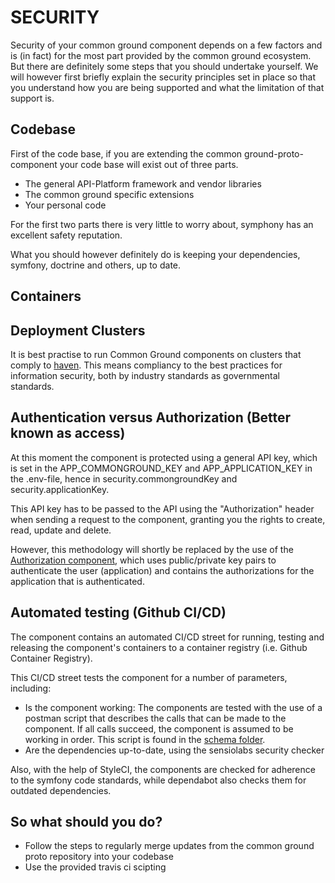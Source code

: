 # SECURITY

Security of your common ground component depends on a few factors and is (in fact) for the most part provided by the common ground ecosystem. But there are definitely some steps that you should undertake yourself. We will however first briefly explain the security principles set in place so that you understand how you are being supported and what the limitation of that support is.

## Codebase
First of the code base, if you are extending the common ground-proto-component your code base will exist out of three parts.
- The general API-Platform framework and vendor libraries
- The common ground specific extensions
- Your personal code

For the first two parts there is very little to worry about, symphony has an excellent safety reputation.
   
What you should however definitely do is keeping your dependencies, symfony, doctrine and others, up to date.

## Containers


## Deployment Clusters
It is best practise to run Common Ground components on clusters that comply to [haven](https://haven.commonground.nu). This means compliancy to the best practices for information security, both by industry standards as governmental standards.

## Authentication versus Authorization (Better known as access) 
At this moment the component is protected using a general API key, which is set in the APP_COMMONGROUND_KEY and APP_APPLICATION_KEY in the .env-file, hence in security.commongroundKey and security.applicationKey.

This API key has to be passed to the API using the "Authorization" header when sending a request to the component, granting you the rights to create, read, update and delete.

However, this methodology will shortly be replaced by the use of the [Authorization component](https://github.com/ConductionNL/Authorization-component), which uses public/private key pairs to authenticate the user (application) and contains the authorizations for the application that is authenticated. 

## Automated testing (Github CI/CD)
The component contains an automated CI/CD street for running, testing and releasing the component's containers to a container registry (i.e. Github Container Registry).

This CI/CD street tests the component for a number of parameters, including:

- Is the component working: The components are tested with the use of a postman script that describes the calls that can be made to the component. If all calls succeed, the component is assumed to be working in order. This script is found in the [schema folder](api/public/schema).
- Are the dependencies up-to-date, using the sensiolabs security checker

Also, with the help of StyleCI, the components are checked for adherence to the symfony code standards, while dependabot also checks them for outdated dependencies.

## So what should you do?
-	Follow the steps to regularly merge updates from the common ground proto repository into your codebase
-	Use the provided travis ci scipting

